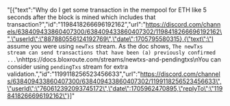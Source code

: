 "[{\"text\":\"Why do I get some transaction in the mempool for ETH like 5 seconds after the block is mined which includes that transaction?\",\"id\":\"1198418266696192162\",\"url\":\"https://discord.com/channels/638409433860407300/638409433860407302/1198418266696192162\",\"userId\":\"887880556124192769\",\"date\":1705795580315},{\"text\":\"I assume you were using `newTxs` stream. As the doc shows, `The newTxs stream can send transactions that have been (a) previously confirmed ...`\\nhttps://docs.bloxroute.com/streams/newtxs-and-pendingtxs\\nYou can consider using `pendingTxs` stream for extra validation.\",\"id\":\"1199118256523456633\",\"url\":\"https://discord.com/channels/638409433860407300/638409433860407302/1199118256523456633\",\"userId\":\"760612392093745172\",\"date\":1705962470895,\"replyTo\":\"1198418266696192162\"}]"
